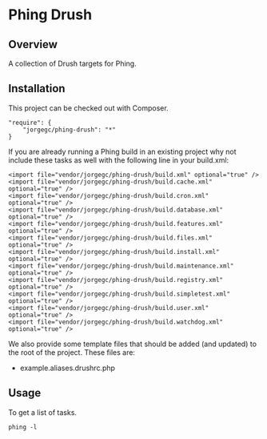 Phing Drush
===========

## Overview

A collection of Drush targets for Phing.

## Installation

This project can be checked out with Composer.

```
"require": {
    "jorgegc/phing-drush": "*"
}
```

If you are already running a Phing build in an existing project why not
include these tasks as well with the following line in your build.xml:

```
<import file="vendor/jorgegc/phing-drush/build.xml" optional="true" />
<import file="vendor/jorgegc/phing-drush/build.cache.xml" optional="true" />
<import file="vendor/jorgegc/phing-drush/build.cron.xml" optional="true" />
<import file="vendor/jorgegc/phing-drush/build.database.xml" optional="true" />
<import file="vendor/jorgegc/phing-drush/build.features.xml" optional="true" />
<import file="vendor/jorgegc/phing-drush/build.files.xml" optional="true" />
<import file="vendor/jorgegc/phing-drush/build.install.xml" optional="true" />
<import file="vendor/jorgegc/phing-drush/build.maintenance.xml" optional="true" />
<import file="vendor/jorgegc/phing-drush/build.registry.xml" optional="true" />
<import file="vendor/jorgegc/phing-drush/build.simpletest.xml" optional="true" />
<import file="vendor/jorgegc/phing-drush/build.user.xml" optional="true" />
<import file="vendor/jorgegc/phing-drush/build.watchdog.xml" optional="true" />
```

We also provide some template files that should be added (and updated)
to the root of the project. These files are:

* example.aliases.drushrc.php

## Usage

To get a list of tasks.

```
phing -l
```
